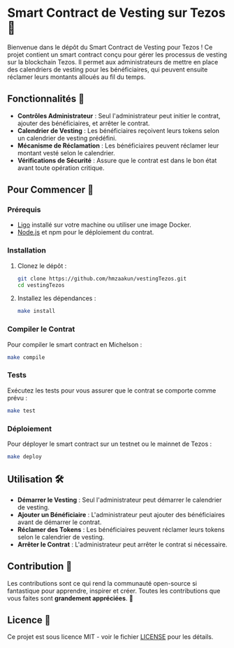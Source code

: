# Smart Contract de Vesting sur Tezos 📜

Bienvenue dans le dépôt du Smart Contract de Vesting pour Tezos ! Ce projet contient un smart contract conçu pour gérer les processus de vesting sur la blockchain Tezos. Il permet aux administrateurs de mettre en place des calendriers de vesting pour les bénéficiaires, qui peuvent ensuite réclamer leurs montants alloués au fil du temps.

## Fonctionnalités 🌟

- **Contrôles Administrateur** : Seul l'administrateur peut initier le contrat, ajouter des bénéficiaires, et arrêter le contrat.
- **Calendrier de Vesting** : Les bénéficiaires reçoivent leurs tokens selon un calendrier de vesting prédéfini.
- **Mécanisme de Réclamation** : Les bénéficiaires peuvent réclamer leur montant vesté selon le calendrier.
- **Vérifications de Sécurité** : Assure que le contrat est dans le bon état avant toute opération critique.

## Pour Commencer 🚀

### Prérequis

- [Ligo](https://ligolang.org/docs/intro/installation) installé sur votre machine ou utiliser une image Docker.
- [Node.js](https://nodejs.org/) et npm pour le déploiement du contrat.

### Installation

1. Clonez le dépôt :

   ```bash
   git clone https://github.com/hmzaakun/vestingTezos.git
   cd vestingTezos
   ```

2. Installez les dépendances :
   ```bash
   make install
   ```

### Compiler le Contrat

Pour compiler le smart contract en Michelson :

```bash
make compile
```

### Tests

Exécutez les tests pour vous assurer que le contrat se comporte comme prévu :

```bash
make test
```

### Déploiement

Pour déployer le smart contract sur un testnet ou le mainnet de Tezos :

```bash
make deploy
```

## Utilisation 🛠

- **Démarrer le Vesting** : Seul l'administrateur peut démarrer le calendrier de vesting.
- **Ajouter un Bénéficiaire** : L'administrateur peut ajouter des bénéficiaires avant de démarrer le contrat.
- **Réclamer des Tokens** : Les bénéficiaires peuvent réclamer leurs tokens selon le calendrier de vesting.
- **Arrêter le Contrat** : L'administrateur peut arrêter le contrat si nécessaire.

## Contribution 🤝

Les contributions sont ce qui rend la communauté open-source si fantastique pour apprendre, inspirer et créer. Toutes les contributions que vous faites sont **grandement appréciées**. 🫡

## Licence 📄

Ce projet est sous licence MIT - voir le fichier [LICENSE](LICENSE.md) pour les détails.
